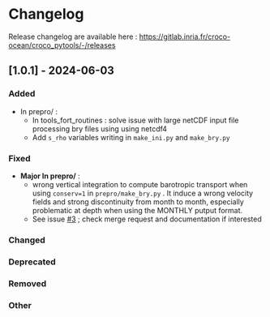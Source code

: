 # Changelog

Release changelog are available here : https://gitlab.inria.fr/croco-ocean/croco_pytools/-/releases

## [1.0.1] - 2024-06-03

### Added
- In prepro/ :
  - In tools_fort_routines : solve issue with large netCDF input file processing bry files using using netcdf4
  - Add `s_rho` variables writing in `make_ini.py` and `make_bry.py`

### Fixed
- **Major In prepro/** : 
  - wrong vertical integration to compute barotropic transport when using `conserv=1` in `prepro/make_bry.py` . It induce a wrong velocity fields and strong discontinuity from month to month, especially problematic at depth when using the MONTHLY putput format.
  - See issue [#3](https://gitlab.inria.fr/croco-ocean/croco_pytools/-/issues/3) ;
check merge request and documentation if interested

### Changed

### Deprecated

### Removed

### Other


